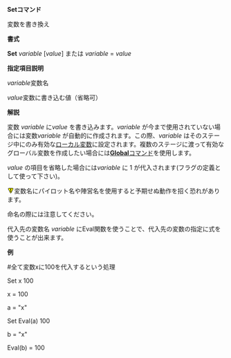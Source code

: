 **Setコマンド**

変数を書き換え

**書式**

**Set** *variable* [*value*] または *variable* = *value*

**指定項目説明**

*variable*変数名

*value*変数に書き込む値（省略可）

**解説**

変数 *variable* に*value* を書き込みます。*variable* が今まで使用されていない場合には変数*variable* が自動的に作成されます。この際、*variable* はそのステージ中にのみ有効な[ローカル変数](ローカル変数.md)に設定されます。複数のステージに渡って有効なグローバル変数を作成したい場合には[**Global**コマンド](Globalコマンド.md)を使用します。

*value* の項目を省略した場合には*variable* に 1 が代入されます(フラグの定義として使って下さい)。

![](../images/bm0.gif)変数名にパイロット名や陣営名を使用すると予期せぬ動作を招く恐れがあります。

命名の際には注意してください。

代入先の変数名 *variable* にEval関数を使うことで、代入先の変数の指定に式を使うことが出来ます。

**例**

#全て変数xに100を代入するという処理

Set x 100

x = 100

a = "x"

Set Eval(a) 100

b = "x"

Eval(b) = 100
